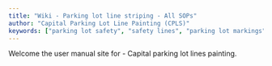 ```yaml
---
title: "Wiki - Parking lot line striping - All SOPs"
author: "Capital Parking Lot Line Painting (CPLS)"
keywords: ["parking lot safety", "safety lines", "parking lot markings", "traffic management", "CPLS", "Toronto", "Ottawa", "Oakville", "Barrie", "London", "Ontario"]
---
```

Welcome the user manual site for - Capital parking lot lines painting.
